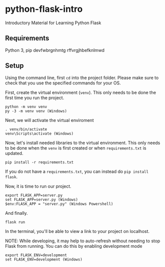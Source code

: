 # python-flask-intro
Introductory Material for Learning Python Flask

## Requirements
Python 3, pip
devfwbrgnhmtg
rffvrgjhbefknlmwd
## Setup

Using the command line, first ```cd``` into the project folder. Please make sure to check that you use the specified commands for your OS.

First, create the virtual environment (```venv```). This only needs to be done the first time you run the project.

```
python -m venv venv
py -3 -m venv venv (Windows)
```

Next, we will activate the virtual enviroment

```
. venv/bin/activate
venv\Scripts\activate (Windows)
```

Now, let's install needed libraries to the virtual environment. This only needs to be done when the ```venv``` is first created or when ```requirements.txt``` is updated.

```
pip install -r requirements.txt
```

If you do not have a ```requirements.txt```, you can instead do ```pip install flask```.

Now, it is time to run our project.

```
export FLASK_APP=server.py
set FLASK_APP=server.py (Windows)
$env:FLASK_APP = "server.py" (Windows Powershell)
```

And finally.

```
flask run
```

In the terminal, you'll be able to view a link to your project on localhost.

NOTE: While developing, it may help to auto-refresh without needing to stop Flask from running. You can do this by enabling development mode
```
export FLASK_ENV=development
set FLASK_ENV=development (Windows)
```
